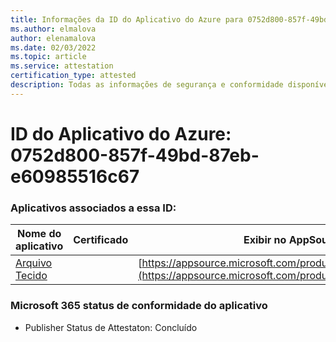```yaml
---
title: Informações da ID do Aplicativo do Azure para 0752d800-857f-49bd-87eb-e609855516c67
ms.author: elmalova
author: elenamalova
ms.date: 02/03/2022
ms.topic: article
ms.service: attestation
certification_type: attested
description: Todas as informações de segurança e conformidade disponíveis para 0752d800-857f-49bd-87eb-e609855516c67.
---
```

# <a name="azure-app-id-0752d800-857f-49bd-87eb-e60985516c67"></a>ID do Aplicativo do Azure: 0752d800-857f-49bd-87eb-e60985516c67


### <a name="apps-associated-with-this-id"></a>Aplicativos associados a essa ID:
| **Nome do aplicativo** | **Certificado** | **Exibir no AppSource** |
|--------------|---------------|-----------------------|
| [Arquivo Tecido](https://docs.microsoft.com/microsoft-365-app-certification/forward/WA200003017) |  | [https://appsource.microsoft.com/product/office/WA200003017](https://appsource.microsoft.com/product/office/WA200003017) |

### <a name="microsoft-365-app-compliance-status"></a>Microsoft 365 status de conformidade do aplicativo
- Publisher Status de Attestaton: Concluído
